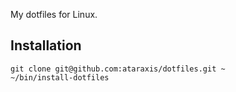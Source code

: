 My dotfiles for Linux.

## Installation

```terminal
git clone git@github.com:ataraxis/dotfiles.git ~
~/bin/install-dotfiles
```
